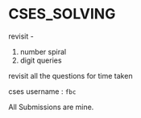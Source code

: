 # CSES_SOLVING

revisit -
1. number spiral
2. digit queries

revisit all the questions for time taken

cses username : `fbc`

All Submissions are mine.
